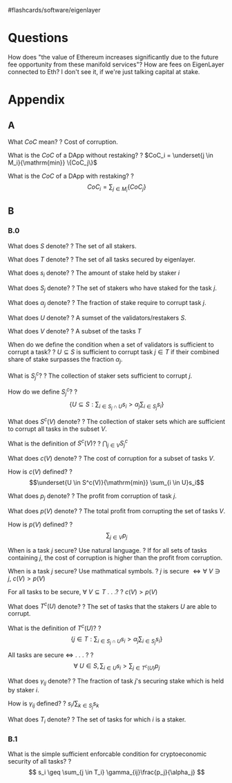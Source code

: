 
#flashcards/software/eigenlayer

# Questions

How does "the value of Ethereum increases significantly due to the future fee opportunity from these manifold services"? How are fees on EigenLayer connected to Eth? I don't see it, if we're just talking capital at stake.

# Appendix

## A

What $CoC$ mean?
?
Cost of corruption.
<!--SR:2022-08-14,4,250-->

What is the $CoC$ of a DApp without restaking?
?
$CoC_i = \underset{j \in M_i}{\mathrm{min}} \{CoC_j\}$
<!--SR:2022-08-12,2,250-->

What is the $CoC$ of a DApp with restaking?
?
$$CoC_i = \sum_{j \in M_i} \{CoC_j\}$$
<!--SR:2022-08-14,4,250-->

## B

### B.0

What does $S$ denote?
?
The set of all stakers.
<!--SR:2022-08-13,3,250-->

What does $T$ denote?
?
The set of all tasks secured by eigenlayer.
<!--SR:2022-08-13,3,250-->

What does $s_i$ denote?
?
The amount of stake held by staker $i$
<!--SR:2022-08-11,1,230-->

What does $S_j$ denote?
?
The set of stakers who have staked for the task $j$.
<!--SR:2022-08-11,1,230-->

What does $\alpha_j$ denote?
?
The fraction of stake require to corrupt task $j$.
<!--SR:2022-08-14,4,250-->

What does $U$ denote?
?
A sumset of the validators/restakers $S$.
<!--SR:2022-08-12,2,250-->

What does $V$ denote?
?
A subset of the tasks $T$
<!--SR:2022-08-14,4,250-->

When do we define the condition when a set of validators is sufficient to corrupt a task?
?
$U \subseteq S$ is sufficient to corrupt task $j \in T$ if their combined share of stake surpasses the fraction $\alpha_j$.
<!--SR:2022-08-11,1,230-->

What is $S_j^c$?
?
The collection of staker sets sufficient to corrupt $j$.
<!--SR:2022-08-13,3,250-->

How do we define $S_j^c$?
?
$$
\{ U \subseteq S : \sum_{i \in S_j \cap U} s_i > \alpha_j \sum_{i \in S_j} s_i\}
$$
<!--SR:2022-08-12,2,250-->

What does $S^c(V)$ denote?
?
The collection of staker sets which are sufficient to corrupt all tasks in the subset $V$.

What is the definition of $S^c(V)$?
?
$\bigcap_{j \in V} S_j^c$

What does $c(V)$ denote?
?
The cost of corruption for a subset of tasks $V$.

How is $c(V)$ defined?
?
$$\underset{U \in S^c(V)}{\mathrm{min}} \sum_{i \in U}s_i$$

What does $p_j$ denote?
?
The profit from corruption of task $j$.

What does $p(V)$ denote?
?
The total profit from corrupting the set of tasks $V$.

How is $p(V)$ defined?
?
$$\sum_{j \in V} p_j$$

When is a task $j$ secure? Use natural language.
?
If for all sets of tasks containing $j$, the cost of corruption is higher than the profit from corruption.

When is a task $j$ secure? Use mathmatical symbols.
?
$j$ is secure $\iff \forall\ V \ni j,\ c(V) > p(V)$

For all tasks to be secure, $\forall\ V \subseteq T$ . . .?
?
$c(V) > p(V)$

What does $T^c(U)$ denote?
?
The set of tasks that the stakers $U$ are able to corrupt.

What is the definition of $T^c(U)$?
?
$$
\{j \in T : \sum_{i \in S_j \cap U} s_i > \alpha_j \sum_{i \in S_j}s_i\}
$$


All tasks are secure $\iff$ . . . ?
?
$$\forall\ U \in S, \sum_{i \in U}s_i > \sum_{j \in T^c(U)} p_j $$

What does $\gamma_{ij}$ denote?
?
The fraction of task $j$'s securing stake which is held by staker $i$.

How is $\gamma_{ij}$ defined?
?
$s_i/\sum_{k \in S_j} s_k$

What does $T_i$ denote?
?
The set of tasks for which $i$ is a staker.

### B.1

What is the simple sufficient enforcable condition for cryptoeconomic security of all tasks?
?
$$
s_i \geq \sum_{j \in T_i} \gamma_{ij}\frac{p_j}{\alpha_j}
$$







